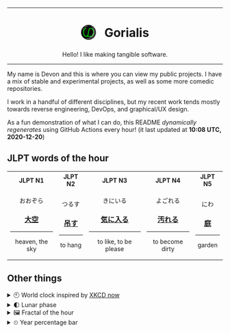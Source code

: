 ***

<h1 align="center">
<sub>
    <img src="readme/resources/avatar.png" height="36">
</sub>
&nbsp;
Gorialis
</h1>
<p align="center">
Hello! I like making tangible software.
</p>

***

My name is Devon and this is where you can view my public projects. I have a mix of stable and experimental projects, as well as some more comedic repositories.

I work in a handful of different disciplines, but my recent work tends mostly towards reverse engineering, DevOps, and graphical/UX design.

As a fun demonstration of what I can do, this README *dynamically regenerates* using GitHub Actions every hour! (it last updated at **10:08 UTC, 2020-12-20**)

<h2>JLPT words of the hour</h2>
<table>
    <tr>
        <th>JLPT N1</th>
        <th>JLPT N2</th>
        <th>JLPT N3</th>
        <th>JLPT N4</th>
        <th>JLPT N5</th>
    </tr>
    <tr>
        <td>
            <p align="center">おおぞら</p>
            <h3 align="center"><b><a href="https://jisho.org/search/%E5%A4%A7%E7%A9%BA">大空</a></b></h3>
            <hr>
            <p align="center">heaven,<wbr> the sky</p>
        </td>
        <td>
            <p align="center">つるす</p>
            <h3 align="center"><b><a href="https://jisho.org/search/%E5%90%8A%E3%81%99">吊す</a></b></h3>
            <hr>
            <p align="center">to hang</p>
        </td>
        <td>
            <p align="center">きにいる</p>
            <h3 align="center"><b><a href="https://jisho.org/search/%E6%B0%97%E3%81%AB%E5%85%A5%E3%82%8B">気に入る</a></b></h3>
            <hr>
            <p align="center">to like,<wbr> to be please</p>
        </td>
        <td>
            <p align="center">よごれる</p>
            <h3 align="center"><b><a href="https://jisho.org/search/%E6%B1%9A%E3%82%8C%E3%82%8B">汚れる</a></b></h3>
            <hr>
            <p align="center">to become dirty</p>
        </td>
        <td>
            <p align="center">にわ</p>
            <h3 align="center"><b><a href="https://jisho.org/search/%E5%BA%AD">庭</a></b></h3>
            <hr>
            <p align="center">garden</p>
        </td>
    </tr>
</table>

<h2>Other things</h2>
<details>
<summary>🕙  World clock inspired by <a href="https://xkcd.com/now">XKCD now</a></summary>

> <img src="generated/now.png" width="512">

</details>
<details>
<summary>🌓 Lunar phase</summary>

The moon is approximately 21.49% through its phase (First Quarter).

</details>
<details>
<summary>&#x1f5bc; Fractal of the hour</summary>

> <img src="generated/fractal.png" width="512">

</details>
<details>
<summary>&#x23f2; Year percentage bar</summary>
<pre><code>2020 [███████████████████▁] 96.84%</code></pre>
</details>
